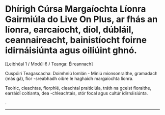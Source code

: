 # Dhírigh Cúrsa Margaíochta Líonra Gairmiúla do Live On Plus, ar fhás an líonra, earcaíocht, díol, dúbláil, ceannaireacht, bainistíocht foirne idirnáisiúnta agus oiliúint ghnó.


[Leibhéal 1 / Modúl 6 / Teanga: Éireannach]

Cuspóirí Teagascacha: Doimhniú Iomlán - Míniú mionsonraithe, gramadach (más gá), fíor -sreabhadh oibre le haghaidh margaíochta líonra.

Teoiric, cleachtas, fíorphlé, cleachtaí praiticiúla, tráth na gceist fíoraithe, earráidí coitianta, dea -chleachtais, stór focal agus cultúr idirnáisiúnta.


.

---